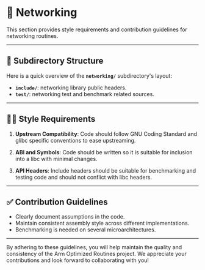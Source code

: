# 🛜 Networking

This section provides style requirements and contribution guidelines for
networking routines.

---

## 📂 Subdirectory Structure

Here is a quick overview of the **`networking/`** subdirectory's layout:

- **`include/`**: networking library public headers.
- **`test/`**: networking test and benchmark related sources.

---

## 🧑‍💻 Style Requirements

1. **Upstream Compatibility**:
   Code should follow GNU Coding Standard and glibc specific conventions to
ease upstreaming.

2. **ABI and Symbols**:
   Code should be written so it is suitable for inclusion into a libc with
minimal changes.

3. **API Headers**:
   Include headers should be suitable for benchmarking and testing code and
should not conflict with libc headers.

---

## ✅ Contribution Guidelines

- Clearly document assumptions in the code.
- Maintain consistent assembly style across different implementations.
- Benchmarking is needed on several microarchitectures.

---

By adhering to these guidelines, you will help maintain the quality and
consistency of the Arm Optimized Routines project. We appreciate your
contributions and look forward to collaborating with you!

